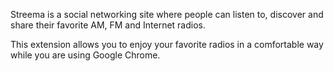 Streema is a social networking site where people can listen to, discover and share their favorite AM, FM and Internet radios.

This extension allows you to enjoy your favorite radios in a comfortable way while you are using Google Chrome.